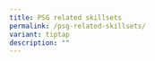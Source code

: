 ```yaml
---
title: PSG related skillsets
permalink: /psg-related-skillsets/
variant: tiptap
description: ""
---
```

